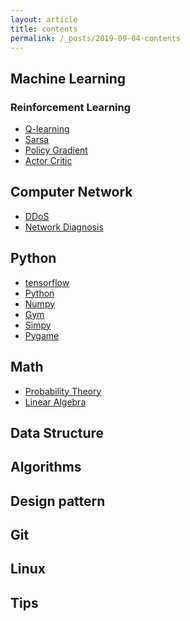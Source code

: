 ```yaml
---
layout: article
title: contents
permalink: /_posts/2019-09-04-contents
---
```


<!--more-->

## Machine Learning

### Reinforcement Learning

- <div class="button button--outline-info button--pill my-2"><i class="fas fa-space-shuttle"></i><a href=''>Q-learning</a></div>
- <div class="button button--outline-info button--pill my-2"><i class="fas fa-space-shuttle"></i><a href=''>Sarsa</a></div>
- <div class="button button--outline-info button--pill my-2"><i class="fas fa-space-shuttle"></i><a href=''>Policy Gradient</a></div>
- <div class="button button--outline-info button--pill my-2"><i class="fas fa-space-shuttle"></i><a href=''>Actor Critic</a></div>

## Computer Network

- <div class="button button--outline-info button--pill my-2"><i class="fas fa-space-shuttle"></i><a href=''>DDoS</a></div>
- <div class="button button--outline-info button--pill my-2"><i class="fas fa-space-shuttle"></i><a href=''>Network Diagnosis</a></div>


## Python

- <div class="button button--outline-info button--pill my-2"><i class="fas fa-space-shuttle"></i><a href='/_posts/tensorflow/2019-09-07-basic-classification'>tensorflow</a></div>
- <div class="button button--outline-info button--pill my-2"><i class="fas fa-space-shuttle"></i><a href=''>Python</a></div>
- <div class="button button--outline-info button--pill my-2"><i class="fas fa-space-shuttle"></i><a href='/_posts/python/numpy/2019-09-04-numpy-axis'>Numpy</a></div>
- <div class="button button--outline-info button--pill my-2"><i class="fas fa-space-shuttle"></i><a href=''>Gym</a></div>
- <div class="button button--outline-info button--pill my-2"><i class="fas fa-space-shuttle"></i><a href=''>Simpy</a></div>
- <div class="button button--outline-info button--pill my-2"><i class="fas fa-space-shuttle"></i><a href=''>Pygame</a></div>

## Math

- <div class="button button--outline-info button--pill my-2"><i class="fas fa-space-shuttle"></i><a href='/_posts/math/probability-theory/2019-05-28-poisson-distribution'>Probability Theory</a></div>
- <div class="button button--outline-info button--pill my-2"><i class="fas fa-space-shuttle"></i><a href=''>Linear Algebra</a></div>

## Data Structure

## Algorithms

## Design pattern

## Git

## Linux

## Tips